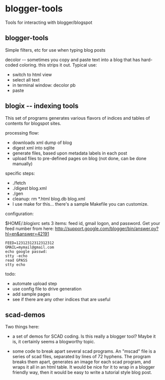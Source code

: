 blogger-tools
=============

Tools for interacting with blogger/blogspot

blogger-tools
-------------

Simple filters, etc for use when typing blog posts

decolor -- sometimes you copy and paste text into a blog that has hard-coded coloring.  this strips it out.  Typical use:

- switch to html view
- select all text
- in terminal window: decolor pb
- paste

blogix -- indexing tools
------------------------

This set of programs generates various flavors of indices and
tables of contents for blogspot sites.

processing flow:

- downloads xml dump of blog
- digest xml into sqlite
- generate files, based upon metadata labels in each post
- upload files to pre-defined pages on blog (not done, can be done manually)

specific steps:

- ./fetch
- ./digest blog.xml
- ./gen
- cleanup:  rm *.html blog.db blog.xml
- I use make for this... there's a sample Makefile you can customize.

configuration:

$HOME/.blogixrc sets 3 items: feed id, gmail logon, and password.
Get your feed number from here:
http://support.google.com/blogger/bin/answer.py?hl=en&answer=42191

    FEED=12312312312312312  
    GMAIL=mymail@gmail.com
    echo google passwd:
    stty -echo
    read GPASS
    stty echo

todo:
- automate upload step
- use config file to drive generation
- add sample pages
- see if there are any other indices that are useful

scad-demos
----------

Two things here:

- a set of demos for SCAD coding.  Is this really a blogger tool?
  Maybe it is, it certainly seems a blogworthy topic.

- some code to break apart several scad programs.  An "mscad"
  file is a series of scad files, separated by lines of 72 hyphens.
  The program breaks them apart, generates an image for each scad
  program, and wraps it all in an html table.  It would be nice for
  it to wrap in a blogger friendly way, then it would be easy to
  write a tutorial style blog post.
